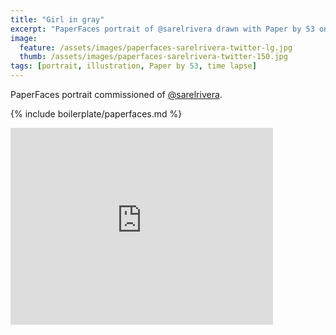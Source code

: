 ```yaml
---
title: "Girl in gray"
excerpt: "PaperFaces portrait of @sarelrivera drawn with Paper by 53 on an iPad."
image: 
  feature: /assets/images/paperfaces-sarelrivera-twitter-lg.jpg
  thumb: /assets/images/paperfaces-sarelrivera-twitter-150.jpg
tags: [portrait, illustration, Paper by 53, time lapse]
---
```


PaperFaces portrait commissioned of [@sarelrivera](http://twitter.com/sarelrivera).

{% include boilerplate/paperfaces.md %}

<iframe width="420" height="315" src="https://www.youtube.com/embed/YS3Ylg3fcoA" frameborder="0"> </iframe>
